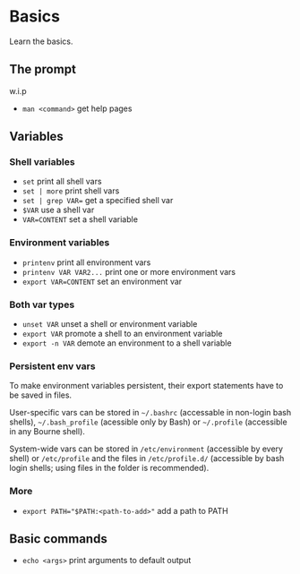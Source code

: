 # Basics
Learn the basics.

## The prompt

w.i.p

- `man <command>` get help pages

## Variables
### Shell variables
- `set` print all shell vars
- `set | more` print shell vars
- `set | grep VAR=` get a specified shell var
- `$VAR` use a shell var
- `VAR=CONTENT` set a shell variable

### Environment variables
- `printenv` print all environment vars
- `printenv VAR VAR2...` print one or more environment vars
- `export VAR=CONTENT` set an environment var

### Both var types
- `unset VAR` unset a shell or environment variable
- `export VAR` promote a shell to an environment variable
- `export -n VAR` demote an environment to a shell variable

### Persistent env vars
To make environment variables persistent, their export statements have to be saved in files.

User-specific vars can be stored in `~/.bashrc` (accessable in non-login bash shells), `~/.bash_profile` (acessible only by Bash) or `~/.profile` (accessible in any Bourne shell).

System-wide vars can be stored in `/etc/environment` (accessible by every shell) or `/etc/profile` and the files in `/etc/profile.d/` (accessible by bash login shells; using files in the folder is recommended).

### More
- `export PATH="$PATH:<path-to-add>"` add a path to PATH

## Basic commands

- `echo <args>` print arguments to default output